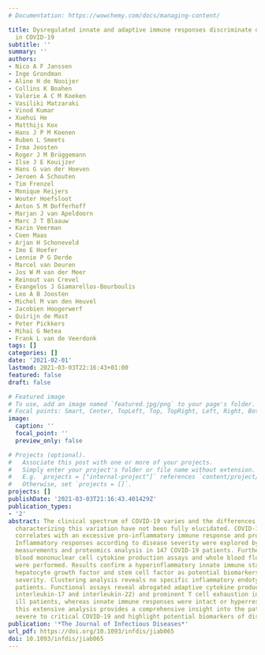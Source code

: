 ```yaml
---
# Documentation: https://wowchemy.com/docs/managing-content/

title: Dysregulated innate and adaptive immune responses discriminate disease severity
  in COVID-19
subtitle: ''
summary: ''
authors:
- Nico A F Janssen
- Inge Grondman
- Aline H de Nooijer
- Collins K Boahen
- Valerie A C M Koeken
- Vasiliki Matzaraki
- Vinod Kumar
- Xuehui He
- Matthijs Kox
- Hans J P M Koenen
- Ruben L Smeets
- Irma Joosten
- Roger J M Brüggemann
- Ilse J E Kouijzer
- Hans G van der Hoeven
- Jeroen A Schouten
- Tim Frenzel
- Monique Reijers
- Wouter Hoefsloot
- Anton S M Dofferhoff
- Marjan J van Apeldoorn
- Marc J T Blaauw
- Karin Veerman
- Coen Maas
- Arjan H Schoneveld
- Imo E Hoefer
- Lennie P G Derde
- Marcel van Deuren
- Jos W M van der Meer
- Reinout van Crevel
- Evangelos J Giamarellos-Bourboulis
- Leo A B Joosten
- Michel M van den Heuvel
- Jacobien Hoogerwerf
- Quirijn de Mast
- Peter Pickkers
- Mihai G Netea
- Frank L van de Veerdonk
tags: []
categories: []
date: '2021-02-01'
lastmod: 2021-03-03T22:16:43+01:00
featured: false
draft: false

# Featured image
# To use, add an image named `featured.jpg/png` to your page's folder.
# Focal points: Smart, Center, TopLeft, Top, TopRight, Left, Right, BottomLeft, Bottom, BottomRight.
image:
  caption: ''
  focal_point: ''
  preview_only: false

# Projects (optional).
#   Associate this post with one or more of your projects.
#   Simply enter your project's folder or file name without extension.
#   E.g. `projects = ["internal-project"]` references `content/project/deep-learning/index.md`.
#   Otherwise, set `projects = []`.
projects: []
publishDate: '2021-03-03T21:16:43.401429Z'
publication_types:
- '2'
abstract: The clinical spectrum of COVID-19 varies and the differences in host response
  characterizing this variation have not been fully elucidated. COVID-19 disease severity
  correlates with an excessive pro-inflammatory immune response and profound lymphopenia.
  Inflammatory responses according to disease severity were explored by plasma cytokine
  measurements and proteomics analysis in 147 COVID-19 patients. Furthermore, peripheral
  blood mononuclear cell cytokine production assays and whole blood flow cytometry
  were performed. Results confirm a hyperinflammatory innate immune state, while highlighting
  hepatocyte growth factor and stem cell factor as potential biomarkers for disease
  severity. Clustering analysis reveals no specific inflammatory endotypes in COVID-19
  patients. Functional assays reveal abrogated adaptive cytokine production (interferon-gamma,
  interleukin-17 and interleukin-22) and prominent T cell exhaustion in critically
  ill patients, whereas innate immune responses were intact or hyperresponsive. Collectively,
  this extensive analysis provides a comprehensive insight into the pathobiology of
  severe to critical COVID-19 and highlight potential biomarkers of disease severity.
publication: '*The Journal of Infectious Diseases*'
url_pdf: https://doi.org/10.1093/infdis/jiab065
doi: 10.1093/infdis/jiab065
---
```

